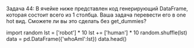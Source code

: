 Задача 44: В ячейке ниже представлен код генерирующий DataFrame, которая состоит всего
из 1 столбца. Ваша задача перевести его в one hot вид. Сможете ли вы это сделать без
get_dummies?

import random
lst = ['robot'] * 10
lst += ['human'] * 10
random.shuffle(lst)
data = pd.DataFrame({'whoAmI':lst})
data.head()
